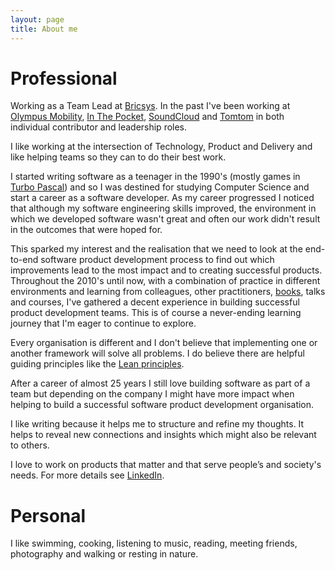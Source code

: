 ```yaml
---
layout: page
title: About me
---
```


# Professional


Working as a Team Lead at [Bricsys](https://www.bricsys.com). In the past I've been working at [Olympus Mobility](https://www.olympus-mobility.be/en/), [In The Pocket](https://www.inthepocket.com), [SoundCloud](https://www.soundcloud.com) and [Tomtom](http://www.tomtom.com) in both individual contributor and leadership roles.

I like working at the intersection of Technology, Product and Delivery and like helping teams so they can to do their best work.

I started writing software as a teenager in the 1990's (mostly games in [Turbo Pascal](https://en.wikipedia.org/wiki/Turbo_Pascal)) and so I was destined for studying Computer Science and start a career as a software developer. As my career progressed I noticed that although my software engineering skills improved, the environment in which we developed software wasn't great and often our work didn't result in the outcomes that were hoped for.

This sparked my interest and the realisation that we need to look at the end-to-end software product development process to find out which improvements lead to the most impact and to creating successful products. Throughout the 2010's until now, with a combination of practice in different environments and learning from colleagues, other practitioners, [books](https://www.goodreads.com/review/list/110501578-kristof-a?shelf=read), talks and courses, I've gathered a decent experience in building successful product development teams. This is of course a never-ending learning journey that I'm eager to continue to explore.

Every organisation is different and I don't believe that implementing one or another framework will solve all problems. I do believe there are helpful guiding principles like the [Lean principles](https://en.wikipedia.org/wiki/Lean_software_development).

After a career of almost 25 years I still love building software as part of a team but depending on the company I might have more impact when helping to build a successful software product development organisation.

I like writing because it helps me to structure and refine my thoughts. It helps to reveal new connections and insights which might also be relevant to others.

I love to work on products that matter and that serve people’s and society's needs.
For more details see [LinkedIn](https://www.linkedin.com/in/kristof-adriaenssens-8a481619/).


# Personal

I like swimming, cooking, listening to music, reading, meeting friends, photography and walking or resting in nature.
